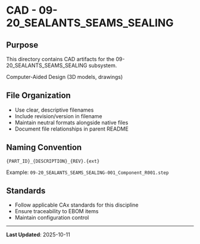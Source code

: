 # CAD - 09-20_SEALANTS_SEAMS_SEALING

## Purpose

This directory contains CAD artifacts for the 09-20_SEALANTS_SEAMS_SEALING subsystem.

Computer-Aided Design (3D models, drawings)

## File Organization

- Use clear, descriptive filenames
- Include revision/version in filename
- Maintain neutral formats alongside native files
- Document file relationships in parent README

## Naming Convention

```
{PART_ID}_{DESCRIPTION}_{REV}.{ext}
```

Example: `09-20_SEALANTS_SEAMS_SEALING-001_Component_R001.step`

## Standards

- Follow applicable CAx standards for this discipline
- Ensure traceability to EBOM items
- Maintain configuration control

---

**Last Updated**: 2025-10-11
